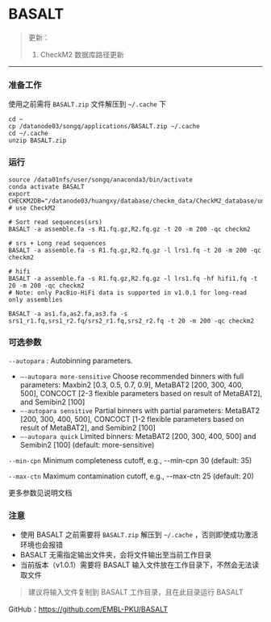 # BASALT
>更新：  
>1. CheckM2 数据库路径更新



---
 

### 准备工作
使用之前需将 `BASALT.zip` 文件解压到 `~/.cache` 下
```shell
cd ~
cp /datanode03/songq/applications/BASALT.zip ~/.cache
cd ~/.cache
unzip BASALT.zip
```  
  

### 运行
```shell
source /data01nfs/user/songq/anaconda3/bin/activate
conda activate BASALT
export CHECKM2DB="/datanode03/huangxy/database/checkm_data/CheckM2_database/uniref100.KO.1.dmnd"
# use CheckM2

# Sort read sequences(srs)
BASALT -a assemble.fa -s R1.fq.gz,R2.fq.gz -t 20 -m 200 -qc checkm2

# srs + Long read sequences
BASALT -a assemble.fa -s R1.fq.gz,R2.fq.gz -l lrs1.fq -t 20 -m 200 -qc checkm2

# hifi
BASALT -a assemble.fa -s R1.fq.gz,R2.fq.gz -l lrs1.fq -hf hifi1.fq -t 20 -m 200 -qc checkm2
# Note: only PacBio-HiFi data is supported in v1.0.1 for long-read only assemblies
```
```shell
BASALT -a as1.fa,as2.fa,as3.fa -s srs1_r1.fq,srs1_r2.fq/srs2_r1.fq,srs2_r2.fq -t 20 -m 200 -qc checkm2
```
### 可选参数
`--autopara`	:	Autobinning parameters. 
* `–-autopara more-sensitive` Choose recommended binners with full parameters: Maxbin2 [0.3, 0.5, 0.7, 0.9], MetaBAT2 [200, 300, 400, 500], CONCOCT [2-3 flexible parameters based on result of MetaBAT2], and Semibin2 [100]
* `–-autopara sensitive` Partial binners with partial parameters: MetaBAT2 [200, 300, 400, 500], CONCOCT [1-2 flexible parameters based on result of MetaBAT2], and Semibin2 [100]
* `–-autopara quick` Limited binners: MetaBAT2 [200, 300, 400, 500] and Semibin2 [100]
(default: more-sensitive)  

`--min-cpn`	Minimum completeness cutoff, e.g., --min-cpn 30 (default: 35)  

`--max-ctn` Maximum contamination cutoff, e.g., --max-ctn 25 (default: 20)  

更多参数见说明文档
### 注意
* 使用 BASALT 之前需要将 `BASALT.zip` 解压到 `~/.cache` ，否则即使成功激活环境也会报错
* BASALT 无需指定输出文件夹，会将文件输出至当前工作目录  
* 当前版本（v1.0.1）需要将 BASALT 输入文件放在工作目录下，不然会无法读取文件 
> 建议将输入文件复制到 BASALT 工作目录，且在此目录运行 BASALT  

GitHub：https://github.com/EMBL-PKU/BASALT